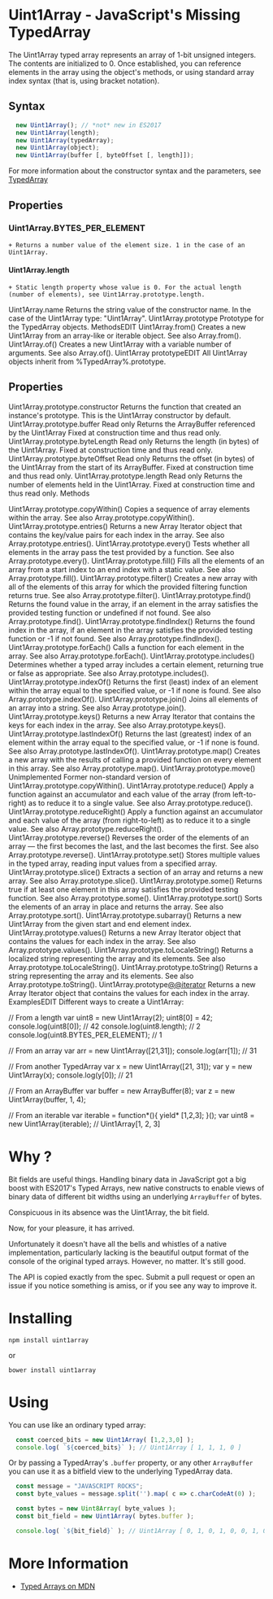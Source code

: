 # Uint1Array - JavaScript's Missing TypedArray 

  The Uint1Array typed array represents an array of 1-bit unsigned integers. The contents are initialized to 0. Once established, you can reference elements in the array using the object's methods, or using standard array index syntax (that is, using bracket notation).

  ## Syntax

  ```js
    new Uint1Array(); // *not* new in ES2017
    new Uint1Array(length);
    new Uint1Array(typedArray);
    new Uint1Array(object);
    new Uint1Array(buffer [, byteOffset [, length]]);
  ```

  For more information about the constructor syntax and the parameters, see [TypedArray](https://developer.mozilla.org/en-US/docs/Web/JavaScript/Reference/Global_Objects/TypedArray)

  ## Properties

  ### Uint1Array.BYTES_PER_ELEMENT

    + Returns a number value of the element size. 1 in the case of an Uint1Array.

  #### Uint1Array.length

    + Static length property whose value is 0. For the actual length (number of elements), see Uint1Array.prototype.length.

  Uint1Array.name
  Returns the string value of the constructor name. In the case of the Uint1Array type: "Uint1Array".
  Uint1Array.prototype
  Prototype for the TypedArray objects.
  MethodsEDIT
  Uint1Array.from()
  Creates a new Uint1Array from an array-like or iterable object. See also Array.from().
  Uint1Array.of()
  Creates a new Uint1Array with a variable number of arguments. See also Array.of().
  Uint1Array prototypeEDIT
  All Uint1Array objects inherit from %TypedArray%.prototype.

  ## Properties

  Uint1Array.prototype.constructor
  Returns the function that created an instance's prototype. This is the Uint1Array constructor by default.
  Uint1Array.prototype.buffer Read only
  Returns the ArrayBuffer referenced by the Uint1Array Fixed at construction time and thus read only.
  Uint1Array.prototype.byteLength Read only
  Returns the length (in bytes) of the Uint1Array. Fixed at construction time and thus read only.
  Uint1Array.prototype.byteOffset Read only
  Returns the offset (in bytes) of the Uint1Array from the start of its ArrayBuffer. Fixed at construction time and thus read only.
  Uint1Array.prototype.length Read only
  Returns the number of elements held in the Uint1Array. Fixed at construction time and thus read only.
  Methods

  Uint1Array.prototype.copyWithin()
  Copies a sequence of array elements within the array. See also Array.prototype.copyWithin().
  Uint1Array.prototype.entries()
  Returns a new Array Iterator object that contains the key/value pairs for each index in the array. See also Array.prototype.entries().
  Uint1Array.prototype.every()
  Tests whether all elements in the array pass the test provided by a function. See also Array.prototype.every().
  Uint1Array.prototype.fill()
  Fills all the elements of an array from a start index to an end index with a static value. See also Array.prototype.fill().
  Uint1Array.prototype.filter()
  Creates a new array with all of the elements of this array for which the provided filtering function returns true. See also Array.prototype.filter().
  Uint1Array.prototype.find()
  Returns the found value in the array, if an element in the array satisfies the provided testing function or undefined if not found. See also Array.prototype.find().
  Uint1Array.prototype.findIndex()
  Returns the found index in the array, if an element in the array satisfies the provided testing function or -1 if not found. See also Array.prototype.findIndex().
  Uint1Array.prototype.forEach()
  Calls a function for each element in the array. See also Array.prototype.forEach().
  Uint1Array.prototype.includes() 
  Determines whether a typed array includes a certain element, returning true or false as appropriate. See also Array.prototype.includes().
  Uint1Array.prototype.indexOf()
  Returns the first (least) index of an element within the array equal to the specified value, or -1 if none is found. See also Array.prototype.indexOf().
  Uint1Array.prototype.join()
  Joins all elements of an array into a string. See also Array.prototype.join().
  Uint1Array.prototype.keys()
  Returns a new Array Iterator that contains the keys for each index in the array. See also Array.prototype.keys().
  Uint1Array.prototype.lastIndexOf()
  Returns the last (greatest) index of an element within the array equal to the specified value, or -1 if none is found. See also Array.prototype.lastIndexOf().
  Uint1Array.prototype.map()
  Creates a new array with the results of calling a provided function on every element in this array. See also Array.prototype.map().
  Uint1Array.prototype.move()  Unimplemented
  Former non-standard version of Uint1Array.prototype.copyWithin().
  Uint1Array.prototype.reduce()
  Apply a function against an accumulator and each value of the array (from left-to-right) as to reduce it to a single value. See also Array.prototype.reduce().
  Uint1Array.prototype.reduceRight()
  Apply a function against an accumulator and each value of the array (from right-to-left) as to reduce it to a single value. See also Array.prototype.reduceRight().
  Uint1Array.prototype.reverse()
  Reverses the order of the elements of an array — the first becomes the last, and the last becomes the first. See also Array.prototype.reverse().
  Uint1Array.prototype.set()
  Stores multiple values in the typed array, reading input values from a specified array.
  Uint1Array.prototype.slice()
  Extracts a section of an array and returns a new array. See also Array.prototype.slice().
  Uint1Array.prototype.some()
  Returns true if at least one element in this array satisfies the provided testing function. See also Array.prototype.some().
  Uint1Array.prototype.sort()
  Sorts the elements of an array in place and returns the array. See also Array.prototype.sort().
  Uint1Array.prototype.subarray()
  Returns a new Uint1Array from the given start and end element index.
  Uint1Array.prototype.values()
  Returns a new Array Iterator object that contains the values for each index in the array. See also Array.prototype.values().
  Uint1Array.prototype.toLocaleString()
  Returns a localized string representing the array and its elements. See also Array.prototype.toLocaleString().
  Uint1Array.prototype.toString()
  Returns a string representing the array and its elements. See also Array.prototype.toString().
  Uint1Array.prototype[@@iterator]()
  Returns a new Array Iterator object that contains the values for each index in the array.
  ExamplesEDIT
  Different ways to create a Uint1Array:

  // From a length
  var uint8 = new Uint1Array(2);
  uint8[0] = 42;
  console.log(uint8[0]); // 42
  console.log(uint8.length); // 2
  console.log(uint8.BYTES_PER_ELEMENT); // 1

  // From an array
  var arr = new Uint1Array([21,31]);
  console.log(arr[1]); // 31

  // From another TypedArray
  var x = new Uint1Array([21, 31]);
  var y = new Uint1Array(x);
  console.log(y[0]); // 21

  // From an ArrayBuffer
  var buffer = new ArrayBuffer(8);
  var z = new Uint1Array(buffer, 1, 4);

  // From an iterable 
  var iterable = function*(){ yield* [1,2,3]; }(); 
  var uint8 = new Uint1Array(iterable); 
  // Uint1Array[1, 2, 3]


# Why ? 


Bit fields are useful things. Handling binary data in JavaScript got a big boost with ES2017's Typed Arrays, new native constructs to enable views of binary data of different bit widths using an underlying `ArrayBuffer` of bytes.

Conspicuous in its absence was the Uint1Array, the bit field.

Now, for your pleasure, it has arrived. 

Unfortunately it doesn't have all the bells and whistles of a native implementation, particularly lacking is the beautiful output format of the console of the original typed arrays. However, no matter. It's still good.

The API is copied exactly from the spec. Submit a pull request or open an issue if you notice something is amiss, or if you see any way to improve it.

# Installing

`npm install uint1array`

or 

`bower install uint1array`

# Using

You can use like an ordinary typed array:

```js
  const coerced_bits = new Uint1Array( [1,2,3,0] );
  console.log( `${coerced_bits}` ); // Uint1Array [ 1, 1, 1, 0 ]
```

Or by passing a TypedArray's `.buffer` property, or any other `ArrayBuffer` you can use it as a bitfield view to the underlying TypedArray data.

```js
  const message = "JAVASCRIPT ROCKS";
  const byte_values = message.split('').map( c => c.charCodeAt(0) );

  const bytes = new Uint8Array( byte_values );
  const bit_field = new Uint1Array( bytes.buffer );

  console.log( `${bit_field}` ); // Uint1Array [ 0, 1, 0, 1, 0, 0, 1, 0, 1, 0, 0, 0, 0, 0, 1, 0, 0, 1, 1, 0, 1, 0, 1, 0, 1, 0, 0, 0, 0, 0, 1, 0, 1, 1, 0, 0, 1, 0, 1, 0, 1, 1, 0, 0, 0, 0, 1, 0, 0, 1, 0, 0, 1, 0, 1, 0, 1, 0, 0, 1, 0, 0, 1, 0, 0, 0, 0, 0, 1, 0, 1, 0, 0, 0, 1, 0, 1, 0, 1, 0, 0, 0, 0, 0, 0, 1, 0, 0, 0, 1, 0, 0, 1, 0, 1, 0, 1, 1, 1, 1, 0, 0, 1, 0, 1, 1, 0, 0, 0, 0, 1, 0, 1, 1, 0, 1, 0, 0, 1, 0, 1, 1, 0, 0, 1, 0, 1, 0 ]
```

# More Information

- [Typed Arrays on MDN](https://developer.mozilla.org/en-US/docs/Web/JavaScript/Reference/Global_Objects/TypedArray)




